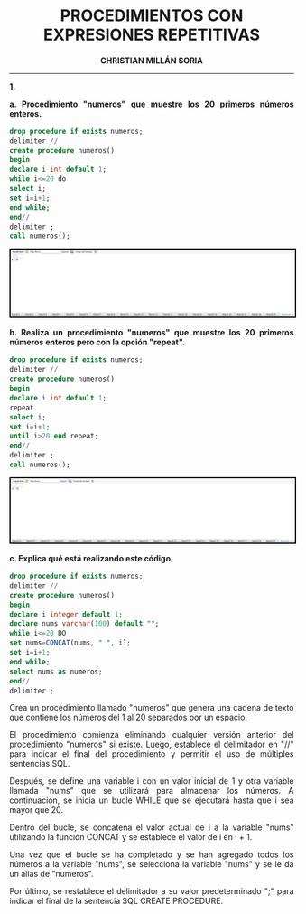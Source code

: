 <style>
  h1, h2, h3, h4, h5, h6{
    text-align: center;
    font-weight: bold;
    border: none;
    margin-bottom: 0px;
  }

  p{
    text-align: justify;
  }

  img{
    border: 2px solid black;
  }
</style>

<h1>PROCEDIMIENTOS CON EXPRESIONES REPETITIVAS</h1>

<h4>CHRISTIAN MILLÁN SORIA</h4>

<hr>

<p><b>1.</b></p>

<p><b>a. Procedimiento "numeros" que muestre los 20 primeros números enteros.</b></p>

```sql
drop procedure if exists numeros;
delimiter //
create procedure numeros()
begin
declare i int default 1;
while i<=20 do
select i;
set i=i+1;
end while;
end//
delimiter ;
call numeros();
```

<img src="img/1.png">

<p><b>b. Realiza un procedimiento "numeros" que muestre los 20 primeros números enteros pero con la opción "repeat".</b></p>

```sql
drop procedure if exists numeros;
delimiter //
create procedure numeros()
begin
declare i int default 1;
repeat
select i;
set i=i+1;
until i>20 end repeat;
end//
delimiter ;
call numeros();
```

<img src="img/2.png">

<p><b>c. Explica qué está realizando este código.</b></p>

```sql
drop procedure if exists numeros;
delimiter //
create procedure numeros()
begin
declare i integer default 1;
declare nums varchar(100) default "";
while i<=20 DO
set nums=CONCAT(nums, " ", i);
set i=i+1;
end while;
select nums as numeros;
end//
delimiter ;
```

<p>Crea un procedimiento llamado "numeros" que genera una cadena de texto que contiene los números del 1 al 20 separados por un espacio.</p>

<p>El procedimiento comienza eliminando cualquier versión anterior del procedimiento "numeros" si existe. Luego, establece el delimitador en "//" para indicar el final del procedimiento y permitir el uso de múltiples sentencias SQL.</p>

<p>Después, se define una variable i con un valor inicial de 1 y otra variable llamada "nums" que se utilizará para almacenar los números. A continuación, se inicia un bucle WHILE que se ejecutará hasta que i sea mayor que 20.</p>

<p>Dentro del bucle, se concatena el valor actual de i a la variable "nums" utilizando la función CONCAT y se establece el valor de i en i + 1.</p>

<p>Una vez que el bucle se ha completado y se han agregado todos los números a la variable "nums", se selecciona la variable "nums" y se le da un alias de "numeros".</p>

<p>Por último, se restablece el delimitador a su valor predeterminado ";" para indicar el final de la sentencia SQL CREATE PROCEDURE.</p>